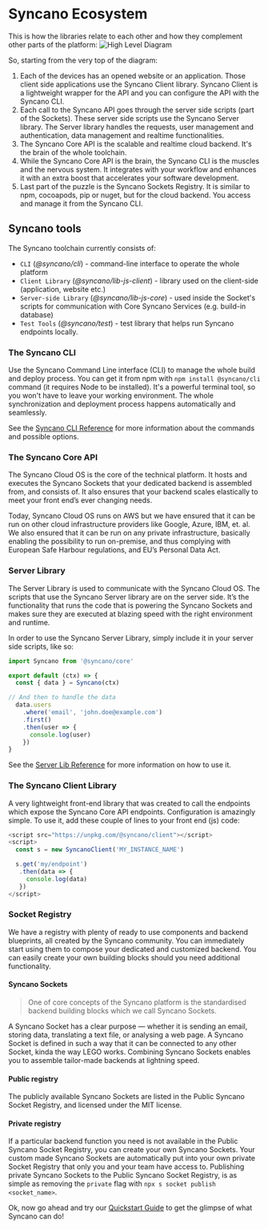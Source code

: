 # Syncano Ecosystem

This is how the libraries relate to each other and how they complement other parts of the platform:
![High Level Diagram](/img/syncano_arch.png)


So, starting from the very top of the diagram:
1. Each of the devices has an opened website or an application. Those client side applications use the Syncano Client library. Syncano Client is a lightweight wrapper for the API and you can configure the API with the Syncano CLI.
2. Each call to the Syncano API goes through the server side scripts (part of the Sockets). These server side scripts use the Syncano Server library. The Server library handles the requests, user management and authentication, data management and realtime functionalities.
3. The Syncano Core API is the scalable and realtime cloud backend. It's the brain of the whole toolchain.
4. While the Syncano Core API is the brain, the Syncano CLI is the muscles and the nervous system. It integrates with your workflow and enhances it with an extra boost that accelerates your software development.
5. Last part of the puzzle is the Syncano Sockets Registry. It is similar to npm, cocoapods, pip or nuget, but for the cloud backend. You access and manage it from the Syncano CLI.

## Syncano tools
The Syncano toolchain currently consists of:

- `CLI` (*@syncano/cli*) - command-line interface to operate the whole platform
- `Client Library` (*@syncano/lib-js-client*) - library used on the client-side (application, website etc.)
- `Server-side Library` (*@syncano/lib-js-core*) - used inside the Socket's scripts for communication with Core Syncano Services (e.g. build-in database)
- `Test Tools` (*@syncano/test*) - test library that helps run Syncano endpoints locally.

### The Syncano CLI

Use the Syncano Command Line interface (CLI) to manage the whole build and deploy process. You can get it from npm with `npm install @syncano/cli` command (it requires Node to be installed). It's a powerful terminal tool, so you won't have to leave your working environment. The whole synchronization and deployment process happens automatically and seamlessly.

See the [Syncano CLI Reference](/cli-reference/installation) for more information about the commands and possible options.

### The Syncano Core API

The Syncano Cloud OS is the core of the technical platform. It hosts and executes the Syncano Sockets that your dedicated backend is assembled from, and consists of. It also ensures that your backend scales elastically to meet your front end’s ever changing needs.

Today, Syncano Cloud OS runs on AWS but we have ensured that it can be run on other cloud infrastructure providers like Google, Azure, IBM, et. al. We also ensured that it can be run on any private infrastructure, basically enabling the possibility to run on-premise, and thus complying with European Safe Harbour regulations, and EU’s Personal Data Act.

### Server Library

The Server Library is used to communicate with the Syncano Cloud OS. The scripts that use the Syncano Server library are on the server side. It’s the functionality that runs the code that is powering the Syncano Sockets and makes sure they are executed at blazing speed with the right environment and runtime.

In order to use the Syncano Server Library, simply include it in your server side scripts, like so:

```javascript
import Syncano from '@syncano/core'

export default (ctx) => {
  const { data } = Syncano(ctx)

// And then to handle the data
  data.users
    .where('email', 'john.doe@example.com')
    .first()
    .then(user => {
      console.log(user)
    })
}
```

See the [Server Lib Reference](/server-lib-reference/installation) for more information on how to use it.


### The Syncano Client Library

A very lightweight front-end library that was created to call the endpoints which expose the Syncano Core API endpoints. Configuration is amazingly simple. To use it, add these couple of lines to your front end (js) code:

```javascript
<script src="https://unpkg.com/@syncano/client"></script>
<script>
  const s = new SyncanoClient('MY_INSTANCE_NAME')

  s.get('my/endpoint')
   .then(data => {
     console.log(data)
   })
</script>
```

### Socket Registry

We have a registry with plenty of ready to use components and backend blueprints, all created by the Syncano community. You can immediately start using them to compose your dedicated and customized backend. You can easily create your own building blocks should you need additional functionality.

#### Syncano Sockets

> One of core concepts of the Syncano platform is the standardised backend building blocks which we call Syncano Sockets.

A Syncano Socket has a clear purpose — whether it is sending an email, storing data, translating a text file, or analysing a web page. A Syncano Socket is defined in such a way that it can be connected to any other Socket, kinda the way LEGO works. Combining Syncano Sockets enables you to assemble tailor-made backends at lightning speed.

#### Public registry
The publicly available Syncano Sockets are listed in the Public Syncano Socket Registry, and licensed under the MIT license.

#### Private registry
If a particular backend function you need is not available in the Public Syncano Socket Registry, you can create your own Syncano Sockets. Your custom made Syncano Sockets are automatically put into your own private Socket Registry that only you and your team have access to. Publishing private Syncano Sockets to the Public Syncano Socket Registry, is as simple as removing the `private` flag with `npx s socket publish <socket_name>`.


Ok, now go ahead and try our [Quickstart Guide](/getting-started/quickstart) to get the glimpse of what Syncano can do!
